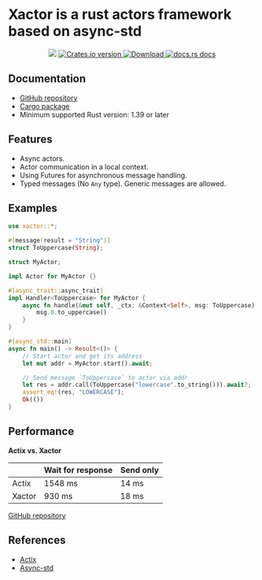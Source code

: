 # Xactor is a rust actors framework based on async-std

<div align="center">
  <!-- CI -->
  <img src="https://github.com/sunli829/potatonet/workflows/CI/badge.svg" />
  <!-- Crates version -->
  <a href="https://crates.io/crates/xactor">
    <img src="https://img.shields.io/crates/v/xactor.svg?style=flat-square"
    alt="Crates.io version" />
  </a>
  <!-- Downloads -->
  <a href="https://crates.io/crates/xactor">
    <img src="https://img.shields.io/crates/d/xactor.svg?style=flat-square"
      alt="Download" />
  </a>
  <!-- docs.rs docs -->
  <a href="https://docs.rs/xactor">
    <img src="https://img.shields.io/badge/docs-latest-blue.svg?style=flat-square"
      alt="docs.rs docs" />
  </a>
</div>

## Documentation

* [GitHub repository](https://github.com/sunli829/xactor)
* [Cargo package](https://crates.io/crates/xactor)
* Minimum supported Rust version: 1.39 or later

## Features

* Async actors.
* Actor communication in a local context.
* Using Futures for asynchronous message handling.
* Typed messages (No `Any` type). Generic messages are allowed.

## Examples

```rust
use xactor::*;

#[message(result = "String")]
struct ToUppercase(String);

struct MyActor;

impl Actor for MyActor {}

#[async_trait::async_trait]
impl Handler<ToUppercase> for MyActor {
    async fn handle(&mut self, _ctx: &Context<Self>, msg: ToUppercase) -> String {
        msg.0.to_uppercase()
    }
}

#[async_std::main]
async fn main() -> Result<()> {
    // Start actor and get its address
    let mut addr = MyActor.start().await;

    // Send message `ToUppercase` to actor via addr
    let res = addr.call(ToUppercase("lowercase".to_string())).await?;
    assert_eq!(res, "LOWERCASE");
    Ok(())
}
```

## Performance

**Actix vs. Xactor**

|        |Wait for response|Send only|
|--------|-----------------|---------|
|Actix   |          1548 ms|    14 ms|
|Xactor  |           930 ms|    18 ms|

[GitHub repository](https://github.com/sunli829/xactor-benchmarks)

## References

* [Actix](https://github.com/actix/actix)
* [Async-std](https://github.com/async-rs/async-std)